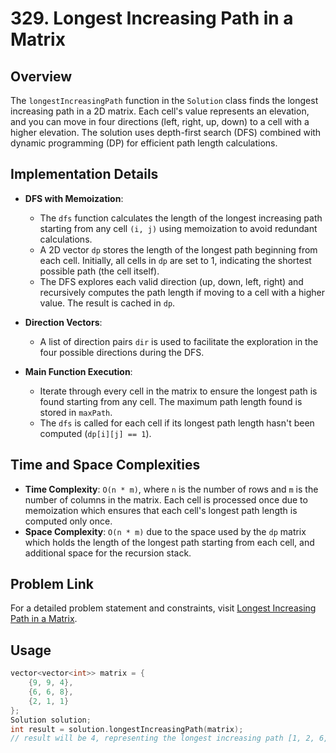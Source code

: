 # 329. Longest Increasing Path in a Matrix

## Overview
The `longestIncreasingPath` function in the `Solution` class finds the longest increasing path in a 2D matrix. Each cell's value represents an elevation, and you can move in four directions (left, right, up, down) to a cell with a higher elevation. The solution uses depth-first search (DFS) combined with dynamic programming (DP) for efficient path length calculations.

## Implementation Details
- **DFS with Memoization**:
  - The `dfs` function calculates the length of the longest increasing path starting from any cell `(i, j)` using memoization to avoid redundant calculations.
  - A 2D vector `dp` stores the length of the longest path beginning from each cell. Initially, all cells in `dp` are set to 1, indicating the shortest possible path (the cell itself).
  - The DFS explores each valid direction (up, down, left, right) and recursively computes the path length if moving to a cell with a higher value. The result is cached in `dp`.

- **Direction Vectors**:
  - A list of direction pairs `dir` is used to facilitate the exploration in the four possible directions during the DFS.

- **Main Function Execution**:
  - Iterate through every cell in the matrix to ensure the longest path is found starting from any cell. The maximum path length found is stored in `maxPath`.
  - The `dfs` is called for each cell if its longest path length hasn't been computed (`dp[i][j] == 1`).

## Time and Space Complexities
- **Time Complexity**: `O(n * m)`, where `n` is the number of rows and `m` is the number of columns in the matrix. Each cell is processed once due to memoization which ensures that each cell's longest path length is computed only once.
- **Space Complexity**: `O(n * m)` due to the space used by the `dp` matrix which holds the length of the longest path starting from each cell, and additional space for the recursion stack.

## Problem Link
For a detailed problem statement and constraints, visit [Longest Increasing Path in a Matrix](https://leetcode.com/problems/longest-increasing-path-in-a-matrix/).

## Usage
```cpp
vector<vector<int>> matrix = {
    {9, 9, 4},
    {6, 6, 8},
    {2, 1, 1}
};
Solution solution;
int result = solution.longestIncreasingPath(matrix);
// result will be 4, representing the longest increasing path [1, 2, 6, 9].
